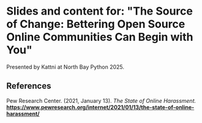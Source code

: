 # Slides and content for: "The Source of Change: Bettering Open Source Online Communities Can Begin with You"
Presented by Kattni at North Bay Python 2025. 

## References
Pew Research Center. (2021, January 13). _The State of Online Harassment._ **https://www.pewresearch.org/internet/2021/01/13/the-state-of-online-harassment/**
